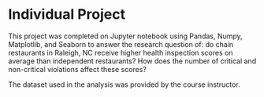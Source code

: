 # Individual Project 

This project was completed on Jupyter notebook using Pandas, Numpy, Matplotlib, and Seaborn to answer the research question of: do chain restaurants in Raleigh, NC receive higher health inspection scores on average than independent restaurants? How does the number of critical and non-critical violations affect these scores?

The dataset used in the analysis was provided by the course instructor. 
